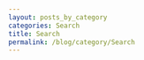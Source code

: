 ```yaml
---
layout: posts_by_category
categories: Search
title: Search
permalink: /blog/category/Search
---
```

